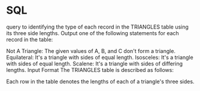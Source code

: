 # SQL
query to identifying the type of each record in the TRIANGLES table using its three side lengths. Output one of the following statements for each record in the table:

Not A Triangle: The given values of A, B, and C don't form a triangle.
Equilateral: It's a triangle with sides of equal length.
Isosceles: It's a triangle with sides of equal length.
Scalene: It's a triangle with sides of differing lengths. Input Format
The TRIANGLES table is described as follows:

Each row in the table denotes the lengths of each of a triangle's three sides.
